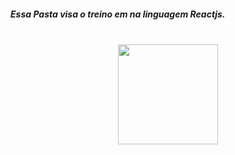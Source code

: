 ##### Essa Pasta visa o treino em na linguagem Reactjs.

<div align="center" style="display: inline_block"><br>
      
   <img  height="160em" src="https://cdn.jsdelivr.net/gh/devicons/devicon/icons/react/react-original.svg" />
           
</div>


